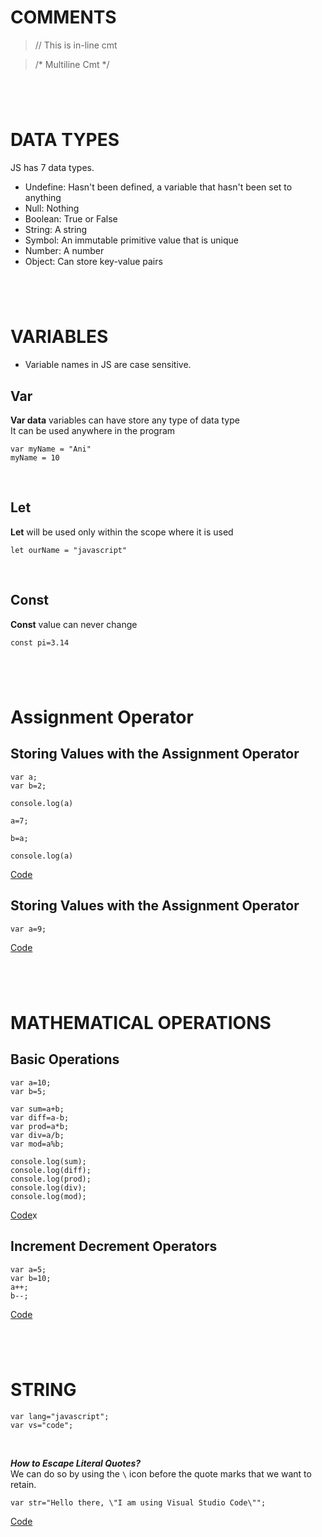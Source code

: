 # COMMENTS

>// This is in-line cmt

>/* Multiline Cmt */


#
&nbsp;
&nbsp;
#


# DATA TYPES

JS has 7 data types.

- Undefine: Hasn't been defined, a variable that hasn't been set to anything
- Null: Nothing
- Boolean: True or False
- String: A string
- Symbol: An immutable primitive value that is unique
- Number: A number
- Object: Can store key-value pairs


#
&nbsp;
&nbsp;
#


# VARIABLES

- Variable names in JS are case sensitive.

## Var
**Var data** variables can have store any type of data type<br>
It can be used anywhere in the program
```
var myName = "Ani"
myName = 10
```
<br>

## Let
**Let** will be used only within the scope where it is used
```
let ourName = "javascript"
```
<br>

## Const
**Const** value can never change
```
const pi=3.14
```

#
&nbsp;
&nbsp;
#


# Assignment Operator


## Storing Values with the Assignment Operator
```
var a;
var b=2;

console.log(a)

a=7;

b=a;

console.log(a)
```
[Code](/Codes/001_code.js)
<br>

## Storing Values with the Assignment Operator
```
var a=9; 
```
[Code](/Codes/002_code.js)


#
&nbsp;
&nbsp;
#


# MATHEMATICAL OPERATIONS

## Basic Operations
```
var a=10;
var b=5;

var sum=a+b;
var diff=a-b;
var prod=a*b;
var div=a/b;
var mod=a%b;

console.log(sum);
console.log(diff);
console.log(prod);
console.log(div);
console.log(mod);
```
[Code](/Codes/003_code.js)x
<br>

## Increment Decrement Operators
```
var a=5;
var b=10;
a++;
b--;
```
[Code](Codes/005_code.js)
<br>


#
&nbsp;
&nbsp;
#


# STRING
```
var lang="javascript";
var vs="code";
```
<br>

***How to Escape Literal Quotes?***
<br>
We can do so by using the `\` icon before the quote marks that we want to retain.
```
var str="Hello there, \"I am using Visual Studio Code\"";
```
[Code](Codes/006_code.js)